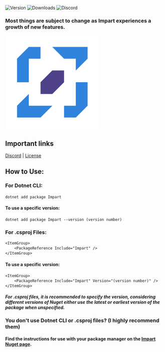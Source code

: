 ![Version](https://shields.io/nuget/v/impart?style=for-the-badge&logo=appveyor&color=blue)
![Downloads](https://shields.io/nuget/dt/impart?style=for-the-badge&logo=appveyor&color=blue)
![Discord](https://shields.io/discord/962888590113792061?style=for-the-badge&logo=appveyor&color=blue)

### Most things are subject to change as Impart experiences a growth of new features.
<img src=".github/Images/logo.png" width="300"></img>
## Important links
[Discord](https://discord.gg/tSc35kjHMG) 
|
[License](https://licenses.nuget.org/LGPL-2.1-only)

## How to Use:
### For Dotnet CLI:
`dotnet add package Impart`
#### To use a specific version:
`dotnet add package Impart --version (version number)`
### For .csproj Files:
```
<ItemGroup>
    <PackageReference Include="Impart" />
</ItemGroup>
```
#### To use a specific version:
```
<ItemGroup>
    <PackageReference Include="Impart" Version="(version number)" />
</ItemGroup>
```
#### *For .csproj files, it is recommended to specify the version, considering different versions of Nuget either use the latest or earliest version of the package when unspecified.*
### You don't use Dotnet CLI or .csproj files? (I highly recommend them)
#### Find the instructions for use with your package manager on the [Impart Nuget page](https://www.nuget.org/packages/Impart/).
